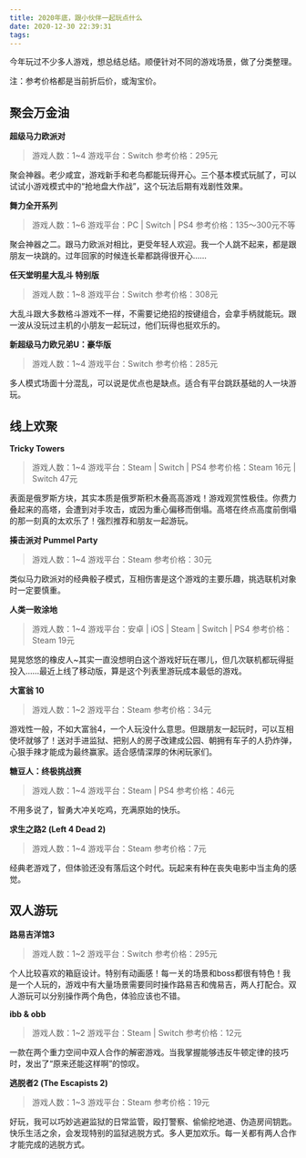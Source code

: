 ```yaml
---
title: 2020年底，跟小伙伴一起玩点什么
date: 2020-12-30 22:39:31
tags:
---
```


今年玩过不少多人游戏，想总结总结。顺便针对不同的游戏场景，做了分类整理。

注：参考价格都是当前折后价，或淘宝价。

## 聚会万金油

**超级马力欧派对**

>游戏人数：1~4
>游戏平台：Switch
>参考价格：295元

聚会神器。老少咸宜，游戏新手和老鸟都能玩得开心。三个基本模式玩腻了，可以试试小游戏模式中的“抢地盘大作战”，这个玩法后期有戏剧性效果。


**舞力全开系列**

>游戏人数：1~6
>游戏平台：PC | Switch | PS4
>参考价格：135～300元不等

聚会神器之二。跟马力欧派对相比，更受年轻人欢迎。我一个人跳不起来，都是跟朋友一块跳的。过年回家的时候连长辈都跳得很开心……


**任天堂明星大乱斗 特别版**

>游戏人数：1~8
>游戏平台：Switch
>参考价格：308元

大乱斗跟大多数格斗游戏不一样，不需要记绝招的按键组合，会拿手柄就能玩。跟一波从没玩过主机的小朋友一起玩过，他们玩得也挺欢乐的。

**新超级马力欧兄弟U：豪华版**

>游戏人数：1~4
>游戏平台：Switch
>参考价格：285元

多人模式场面十分混乱，可以说是优点也是缺点。适合有平台跳跃基础的人一块游玩。


## 线上欢聚

**Tricky Towers**

>游戏人数：1~4
>游戏平台：Steam | Switch | PS4
>参考价格：Steam 16元 | Switch 47元

表面是俄罗斯方块，其实本质是俄罗斯积木叠高高游戏！游戏观赏性极佳。你费力叠起来的高塔，会遭到对手攻击，或因为重心偏移而倒塌。高塔在终点高度前倒塌的那一刻真的太欢乐了！强烈推荐和朋友一起游玩。


**揍击派对 Pummel Party**

>游戏人数：1~4
>游戏平台：Steam
>参考价格：30元

类似马力欧派对的经典骰子模式，互相伤害是这个游戏的主要乐趣，挑选联机对象时一定要慎重。


**人类一败涂地**

>游戏人数：1~4
>游戏平台：安卓 | iOS | Steam | Switch | PS4
>参考价格：Steam 19元

晃晃悠悠的橡皮人~其实一直没想明白这个游戏好玩在哪儿，但几次联机都玩得挺投入……最近上线了移动版，算是这个列表里游玩成本最低的游戏。


**大富翁 10**

>游戏人数：1~2
>游戏平台：Steam
>参考价格：34元

游戏性一般，不如大富翁4，一个人玩没什么意思。但跟朋友一起玩时，可以互相使坏就够了！送对手进监狱、把别人的房子改建成公园、朝拥有车子的人扔炸弹，心狠手辣才能成为最终赢家。适合感情深厚的休闲玩家们。


**糖豆人：终极挑战赛**

>游戏人数：1~4
>游戏平台：Steam | PS4
>参考价格：46元

不用多说了，智勇大冲关吃鸡，充满原始的快乐。


**求生之路2 (Left 4 Dead 2)**

>游戏人数：1~4
>游戏平台：Steam
>参考价格：7元

经典老游戏了，但体验还没有落后这个时代。玩起来有种在丧失电影中当主角的感觉。


## 双人游玩

**路易吉洋馆3**

>游戏人数：1~2
>游戏平台：Switch
>参考价格：295元

个人比较喜欢的箱庭设计。特别有动画感！每一关的场景和boss都很有特色！我是一个人玩的，游戏中有大量场景需要同时操作路易吉和傀易吉，两人打配合。双人游玩可以分别操作两个角色，体验应该也不错。


**ibb & obb**

>游戏人数：1~2
>游戏平台：Steam | Switch
>参考价格：12元

一款在两个重力空间中双人合作的解密游戏。当我掌握能够违反牛顿定律的技巧时，发出了“原来还能这样啊”的惊叹。


**逃脱者2 (The Escapists 2)**

>游戏人数：1~3
>游戏平台：Steam
>参考价格：19元

好玩，我可以巧妙逃避监狱的日常监管，殴打警察、偷偷挖地道、伪造房间钥匙。快乐生活之余，会发现特别的监狱逃脱方式。多人更加欢乐。每一关都有两人合作才能完成的逃脱方式。